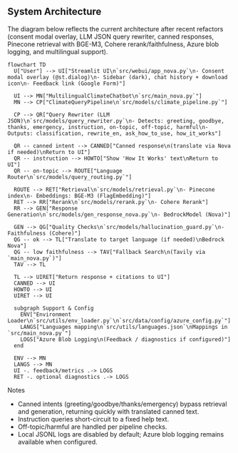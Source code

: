 ## System Architecture

The diagram below reflects the current architecture after recent refactors (consent modal overlay, LLM JSON query rewriter, canned responses, Pinecone retrieval with BGE-M3, Cohere rerank/faithfulness, Azure blob logging, and multilingual support).

```mermaid
flowchart TD
  U["User"] --> UI["Streamlit UI\n`src/webui/app_nova.py`\n- Consent modal overlay (@st.dialog)\n- Sidebar (dark), chat history + download icon\n- Feedback link (Google Form)"]

  UI --> MN["MultilingualClimateChatbot\n`src/main_nova.py`"]
  MN --> CP["ClimateQueryPipeline\n`src/models/climate_pipeline.py`"]

  CP --> QR["Query Rewriter (LLM JSON)\n`src/models/query_rewriter.py`\n- Detects: greeting, goodbye, thanks, emergency, instruction, on-topic, off-topic, harmful\n- Outputs: classification, rewrite_en, ask_how_to_use, how_it_works"]

  QR -- canned intent --> CANNED["Canned response\n(translate via Nova if needed)\nReturn to UI"]
  QR -- instruction --> HOWTO["Show 'How It Works' text\nReturn to UI"]
  QR -- on-topic --> ROUTE["Language Router\n`src/models/query_routing.py`"]

  ROUTE --> RET["Retrieval\n`src/models/retrieval.py`\n- Pinecone index\n- Embeddings: BGE-M3 (FlagEmbedding)"]
  RET --> RR["Rerank\n`src/models/rerank.py`\n- Cohere Rerank"]
  RR --> GEN["Response Generation\n`src/models/gen_response_nova.py`\n- BedrockModel (Nova)"]

  GEN --> QG["Quality Checks\n`src/models/hallucination_guard.py`\n- Faithfulness (Cohere)"]
  QG -- ok --> TL["Translate to target language (if needed)\nBedrock Nova"]
  QG -- low faithfulness --> TAV["Fallback Search\n(Tavily via `main_nova.py`)"]
  TAV --> TL

  TL --> UIRET["Return response + citations to UI"]
  CANNED --> UI
  HOWTO --> UI
  UIRET --> UI

  subgraph Support & Config
    ENV["Environment Loader\n`src/utils/env_loader.py`\n`src/data/config/azure_config.py`"]
    LANGS["Languages mapping\n`src/utils/languages.json`\nMappings in `src/main_nova.py`"]
    LOGS["Azure Blob Logging\n(Feedback / diagnostics if configured)"]
  end

  ENV --> MN
  LANGS --> MN
  UI -. feedback/metrics .-> LOGS
  RET -. optional diagnostics .-> LOGS
```

Notes
- Canned intents (greeting/goodbye/thanks/emergency) bypass retrieval and generation, returning quickly with translated canned text.
- Instruction queries short-circuit to a fixed help text.
- Off-topic/harmful are handled per pipeline checks.
- Local JSONL logs are disabled by default; Azure blob logging remains available when configured.


